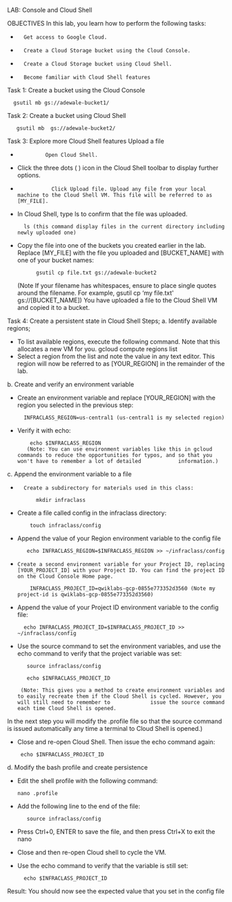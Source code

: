 
LAB: Console and Cloud Shell

OBJECTIVES
In this lab, you learn how to perform the following tasks:
-		Get access to Google Cloud.
-		Create a Cloud Storage bucket using the Cloud Console.
-		Create a Cloud Storage bucket using Cloud Shell.
-		Become familiar with Cloud Shell features

Task 1: Create a bucket using the Cloud Console

      gsutil mb gs://adewale-bucket1/

Task 2: Create a bucket using Cloud Shell


       gsutil mb  gs://adewale-bucket2/

Task 3: Explore more Cloud Shell features
Upload a file
-              Open Cloud Shell.
-	Click the three dots ( ) icon in the Cloud Shell toolbar to display further options.
-                Click Upload file. Upload any file from your local machine to the Cloud Shell VM. This file will be referred to as [MY_FILE].
- 	In Cloud Shell, type ls to confirm that the file was uploaded.

	      ls (this command display files in the current directory including newly uploaded one)
-	Copy the file into one of the buckets you created earlier in the lab. Replace [MY_FILE] with the file you uploaded and [BUCKET_NAME] with one of your bucket names:

              gsutil cp file.txt gs://adewale-bucket2
       (Note If your filename has whitespaces, ensure to place single quotes around the filename. For example, gsutil cp ‘my file.txt' gs://[BUCKET_NAME])
        You have uploaded a file to the Cloud Shell VM and copied it to a bucket.

Task 4: Create a persistent state in Cloud Shell
Steps;
a.	Identify available regions; 
-	To list available regions, execute the following command. Note that this allocates a new VM for you.
       gcloud compute regions list
-	Select a region from the list and note the value in any text editor. This region will now be referred to as [YOUR_REGION] in the remainder of the lab.
    

b.     Create and verify an environment variable
-	Create an environment variable and replace [YOUR_REGION] with the region you selected in the previous step:

          INFRACLASS_REGION=us-central1 (us-central1 is my selected region)

-	Verify it with echo:

            echo $INFRACLASS_REGION 
           (Note: You can use environment variables like this in gcloud commands to reduce the opportunities for typos, and so that you won't have to remember a lot of detailed            information.)

c.	Append the environment variable to a file

-       Create a subdirectory for materials used in this class:

            mkdir infraclass
-	Create a file called config in the infraclass directory:

            touch infraclass/config
	    
-	Append the value of your Region environment variable to the config file 

           echo INFRACLASS_REGION=$INFRACLASS_REGION >> ~/infraclass/config

-     Create a second environment variable for your Project ID, replacing [YOUR_PROJECT_ID] with your Project ID. You can find the project ID on the Cloud Console Home page.

          INFRACLASS_PROJECT_ID=qwiklabs-gcp-0855e773352d3560 (Note my project-id is qwiklabs-gcp-0855e773352d3560)

-	Append the value of your Project ID environment variable to the config file:

          echo INFRACLASS_PROJECT_ID=$INFRACLASS_PROJECT_ID >> ~/infraclass/config

-	Use the source command to set the environment variables, and use the echo command to verify that the project variable was set:

           source infraclass/config
	   
           echo $INFRACLASS_PROJECT_ID
	   
         (Note: This gives you a method to create environment variables and to easily recreate them if the Cloud Shell is cycled. However, you will still need to remember to             issue the source command each time Cloud Shell is opened.
	 
  In the next step you will modify the .profile file so that the source command is issued automatically any time a terminal to Cloud Shell is opened.)

-   Close and re-open Cloud Shell. Then issue the echo command again:

         echo $INFRACLASS_PROJECT_ID

d.	Modify the bash profile and create persistence

-	Edit the shell profile with the following command:

        nano .profile
-	Add the following line to the end of the file:

           source infraclass/config


-	Press Ctrl+0, ENTER to save the file, and then press Ctrl+X to exit the nano

-	Close and then re-open Cloud shell to cycle the VM.

-	Use the echo command to verify that the variable is still set:

          echo $INFRACLASS_PROJECT_ID
	  
Result: You should now see the expected value that you set in the config file







